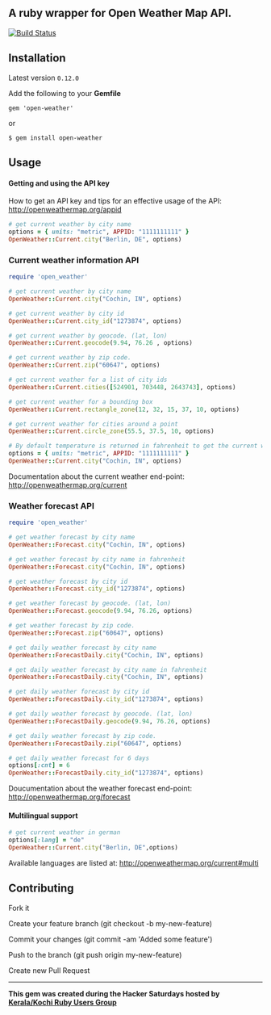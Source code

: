 ## A ruby wrapper for Open Weather Map API.

[![Build Status](https://travis-ci.org/coderhs/ruby_open_weather_map.svg?branch=master)](https://travis-ci.org/coderhs/ruby_open_weather_map)

## Installation

Latest version `0.12.0`

Add the following to your **Gemfile**

    gem 'open-weather'

  or

    $ gem install open-weather

## Usage


#### Getting and using the API key

How to get an API key and tips for an effective usage of the API:
http://openweathermap.org/appid


```ruby
# get current weather by city name
options = { units: "metric", APPID: "1111111111" }
OpenWeather::Current.city("Berlin, DE", options)
```

### Current weather information API


```ruby
require 'open_weather'

# get current weather by city name
OpenWeather::Current.city("Cochin, IN", options)

# get current weather by city id
OpenWeather::Current.city_id("1273874", options)

# get current weather by geocode. (lat, lon)
OpenWeather::Current.geocode(9.94, 76.26 , options)

# get current weather by zip code.
OpenWeather::Current.zip("60647", options)

# get current weather for a list of city ids
OpenWeather::Current.cities([524901, 703448, 2643743], options)

# get current weather for a bounding box
OpenWeather::Current.rectangle_zone(12, 32, 15, 37, 10, options)

# get current weather for cities around a point
OpenWeather::Current.circle_zone(55.5, 37.5, 10, options)

# By default temperature is returned in fahrenheit to get the current weather in degrees celsius use unit as follows.
options = { units: "metric", APPID: "1111111111" }
OpenWeather::Current.city("Cochin, IN", options)
```

Documentation about the current weather end-point:
http://openweathermap.org/current


### Weather forecast API

```ruby
require 'open_weather'

# get weather forecast by city name
OpenWeather::Forecast.city("Cochin, IN", options)

# get weather forecast by city name in fahrenheit
OpenWeather::Forecast.city("Cochin, IN", options)

# get weather forecast by city id
OpenWeather::Forecast.city_id("1273874", options)

# get weather forecast by geocode. (lat, lon)
OpenWeather::Forecast.geocode(9.94, 76.26, options)

# get weather forecast by zip code.
OpenWeather::Forecast.zip("60647", options)

# get daily weather forecast by city name
OpenWeather::ForecastDaily.city("Cochin, IN", options)

# get daily weather forecast by city name in fahrenheit
OpenWeather::ForecastDaily.city("Cochin, IN", options)

# get daily weather forecast by city id
OpenWeather::ForecastDaily.city_id("1273874", options)

# get daily weather forecast by geocode. (lat, lon)
OpenWeather::ForecastDaily.geocode(9.94, 76.26, options)

# get daily weather forecast by zip code.
OpenWeather::ForecastDaily.zip("60647", options)

# get daily weather forecast for 6 days
options[:cnt] = 6
OpenWeather::ForecastDaily.city_id("1273874", options)
```

Doucumentation about the weather forecast end-point:
http://openweathermap.org/forecast



#### Multilingual support

```ruby
# get current weather in german
options[:lang] = "de"
OpenWeather::Current.city("Berlin, DE",options)
```

Available languages are listed at:
http://openweathermap.org/current#multi


## Contributing

  Fork it

  Create your feature branch (git checkout -b my-new-feature)

  Commit your changes (git commit -am 'Added some feature')

  Push to the branch (git push origin my-new-feature)

  Create new Pull Request

--------

**This gem was created during the Hacker Saturdays hosted by [Kerala/Kochi Ruby Users Group](https://krug.github.io)**
